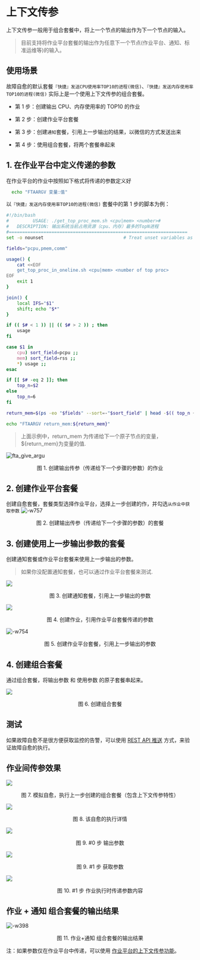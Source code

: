 #  上下文传参

上下文传参一般用于组合套餐中，将上一个节点的输出作为下一个节点的输入。

> 目前支持将作业平台套餐的输出作为任意下一个节点(作业平台、通知、标准运维等)的输入。

## 使用场景
故障自愈的默认套餐`『快捷』发送CPU使用率TOP10的进程(微信)`、`『快捷』发送内存使用率TOP10的进程(微信)` 实际上是一个使用上下文传参的组合套餐。

- 第 1 步：创建输出 CPU、内存使用率的 TOP10 的作业

- 第 2 步：创建作业平台套餐

- 第 3 步：创建`通知`套餐，引用上一步输出的结果，以微信的方式发送出来

- 第 4 步：使用组合套餐，将两个套餐串起来

## 1. 在作业平台中定义传递的参数

在作业平台的作业中按照如下格式将传递的参数定义好

```bash
  echo "FTAARGV 变量:值"
```

以`『快捷』发送内存使用率TOP10的进程(微信)` 套餐中的第 1 步的脚本为例：

```bash
#!/bin/bash
#         USAGE: ./get_top_proc_mem.sh <cpu|mem> <number>#
#   DESCRIPTION: 输出系统当前占用资源（cpu、内存）最多的TopN进程
#===================================================================
set -o nounset                              # Treat unset variables as an error

fields="pcpu,pmem,comm"

usage() {
    cat <<EOF
    get_top_proc_in_oneline.sh <cpu|mem> <number of top proc>
EOF
    exit 1
}

join() {
    local IFS="$1"
    shift; echo "$*"
}

if (( $# < 1 )) || (( $# > 2 )) ; then
    usage
fi

case $1 in
    cpu) sort_field=pcpu ;;
    mem) sort_field=rss ;;
    *) usage ;;
esac

if [[ $# -eq 2 ]]; then
    top_n=$2
else
    top_n=6
fi

return_mem=$(ps -eo "$fields" --sort=-"$sort_field" | head -$(( top_n + 1 )) | awk 'NR==1 { gsub(/%/,"") } {printf "%s\\n", $0 }')

echo "FTAARGV return_mem:${return_mem}"
```

> 上面示例中，return_mem 为传递给下一个原子节点的变量，${return_mem}为变量的值.


![fta_give_argu](media/fta_give_argu.png)
<center>图 1. 创建输出传参（传递给下一个步骤的参数）的作业</center>

## 2. 创建作业平台套餐

创建自愈套餐，套餐类型选择作业平台，选择上一步创建的作，并勾选`从作业中获取参数`
![-w757](media/15361165262752.jpg)
<center>图 2. 创建输出传参（传递给下一个步骤的参数）的套餐</center>


## 3. 创建使用上一步输出参数的套餐

创建通知套餐或作业平台套餐来使用上一步输出的参数。

> 如果你没配置通知套餐，也可以通过作业平台套餐来测试.

![](media/15361169576206.jpg)
<center>图 3. 创建通知套餐，引用上一步输出的参数</center>

![](media/15361180934431.jpg)
<center>图 4. 创建作业，引用作业平台套餐传递的参数</center>

![-w754](media/15361168485235.jpg)
<center>图 5. 创建作业平台套餐，引用上一步输出的参数</center>


## 4. 创建组合套餐

通过组合套餐，将输出参数 和 使用参数 的原子套餐串起来。

![](media/15361170784129.jpg)
<center>图 6. 创建组合套餐</center>

## 测试

如果故障自愈不是很方便获取监控的告警，可以使用 [REST API 推送](5.1/FTA/Getting_Started/REST_API_PUSH_Alarm_processing_automation.md) 方式，来验证故障自愈的执行。

## 作业间传参效果

![](media/15361183999000.jpg)
<center>图 7. 模拟自愈，执行上一步创建的组合套餐（包含上下文传参特性）</center>



![](media/15361183753395.jpg)
<center>图 8. 该自愈的执行详情</center>



![](media/15361184242911.jpg)
<center>图 9. #0 步 输出参数</center>


![](media/15361186282518.jpg)
<center>图 9. #1 步 获取参数</center>


![](media/15361187273160.jpg)
<center>图 10. #1 步 作业执行时传递参数内容</center>


## 作业 + 通知 组合套餐的输出结果
![-w398](media/15361193219458.jpg)
<center>图 11. 作业+通知 组合套餐的输出结果</center>


注：如果参数仅在作业平台中传递，可以使用 [作业平台的上下文传参功能]()。
